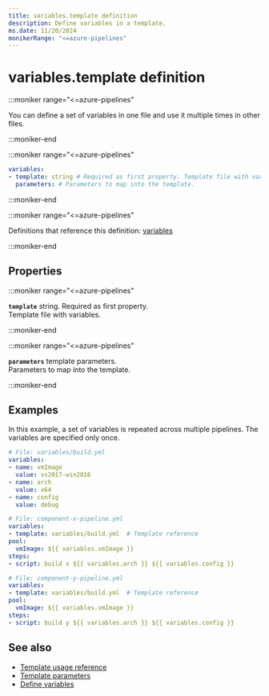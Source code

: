 ```yaml
---
title: variables.template definition
description: Define variables in a template.
ms.date: 11/20/2024
monikerRange: "<=azure-pipelines"
---
```


# variables.template definition

<!-- :::description::: -->
:::moniker range="<=azure-pipelines"

<!-- :::editable-content name="description"::: -->
You can define a set of variables in one file and use it multiple times in other files.
<!-- :::editable-content-end::: -->

:::moniker-end
<!-- :::description-end::: -->

<!-- :::syntax::: -->
:::moniker range="<=azure-pipelines"

```yaml
variables:
- template: string # Required as first property. Template file with variables.
  parameters: # Parameters to map into the template.
```

:::moniker-end
<!-- :::syntax-end::: -->

<!-- :::parents::: -->
:::moniker range="<=azure-pipelines"

Definitions that reference this definition: [variables](variables.md)

:::moniker-end
<!-- :::parents-end::: -->

## Properties

<!-- :::properties::: -->
<!-- :::item name="template"::: -->
:::moniker range="<=azure-pipelines"

**`template`** string. Required as first property.<br><!-- :::editable-content name="propDescription"::: -->
Template file with variables.
<!-- :::editable-content-end::: -->

:::moniker-end
<!-- :::item-end::: -->
<!-- :::item name="parameters"::: -->
:::moniker range="<=azure-pipelines"

**`parameters`** template parameters.<br><!-- :::editable-content name="propDescription"::: -->
Parameters to map into the template.
<!-- :::editable-content-end::: -->

:::moniker-end
<!-- :::item-end::: -->
<!-- :::properties-end::: -->

<!-- :::remarks::: -->
<!-- :::editable-content name="remarks"::: -->
<!-- :::editable-content-end::: -->
<!-- :::remarks-end::: -->

<!-- :::examples::: -->
<!-- :::editable-content name="examples"::: -->
## Examples

In this example, a set of variables is repeated across multiple pipelines.
The variables are specified only once.

```yaml
# File: variables/build.yml
variables:
- name: vmImage
  value: vs2017-win2016
- name: arch
  value: x64
- name: config
  value: debug
```

```yaml
# File: component-x-pipeline.yml
variables:
- template: variables/build.yml  # Template reference
pool:
  vmImage: ${{ variables.vmImage }}
steps:
- script: build x ${{ variables.arch }} ${{ variables.config }}
```

```yaml
# File: component-y-pipeline.yml
variables:
- template: variables/build.yml  # Template reference
pool:
  vmImage: ${{ variables.vmImage }}
steps:
- script: build y ${{ variables.arch }} ${{ variables.config }}
```
<!-- :::editable-content-end::: -->
<!-- :::examples-end::: -->

<!-- :::see-also::: -->
<!-- :::editable-content name="seeAlso"::: -->
## See also

- [Template usage reference](/azure/devops/pipelines/process/templates)
- [Template parameters](/azure/devops/pipelines/process/template-parameters)
- [Define variables](/azure/devops/pipelines/process/variables)
<!-- :::editable-content-end::: -->
<!-- :::see-also-end::: -->